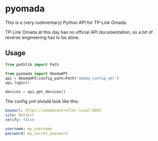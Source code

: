 # pyomada
This is a (very rudimentary) Python API for TP-Link Omada.

TP-Link Omada at this day has no official API documentation, so a bit of reverse engineering has to be done.



## Usage

```python
from pathlib import Path

from pyomada import OmadaAPI
api = OmadaAPI(config_path=Path("omada_config.yml")
api.login()

devices = api.get_devices()
```

The config yml should look like this:

```yaml
baseurl: https://omadacontroller.local:8043
site: Default
verify: false

username: my_username
password: my_secret_password
```
